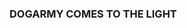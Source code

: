 ### DOGARMY COMES TO THE LIGHT 

<!--
**The project was born in the middle of the 
explosion of the DEFI world, from an idea of young 
entrepreneurs who want to introduce the 
fundamentals of the crypto world in everyday life, 
breaking down the preconception that often binds 
the cryptocurrency to the purposes of mere 
speculation
